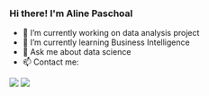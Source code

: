 ### Hi there! I'm Aline Paschoal


- 🔭 I’m currently working on data analysis project 
- 🌱 I’m currently learning Business Intelligence
- 💬 Ask me about data science
- 📫 Contact me:

<div>
 <a href="[https://www.linkedin.com/public-profile/settings?trk=d_flagship3_profile_self_view_public_profile](https://www.linkedin.com/in/aline-paschoal/)" target="_blank"><img src="https://img.shields.io/badge/LinkedIn-0077B5?style=for-the-badge&logo=linkedin&logoColor=white" target"_blank"></a>
 <a href="aline.paschoal@hotmail.com" target="_blank"><img src ="https://img.shields.io/badge/Gmail-D14836?style=for-the-badge&logo=gmail&logoColor=white" target"_blank"><a/>
</div>
 

